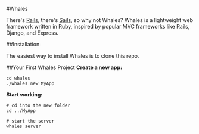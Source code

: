 #Whales

There's [Rails](https://github.com/rails/rails), there's [Sails](https://github.com/balderdashy/sails), so why not Whales? Whales
is a lightweight web framework written in Ruby, inspired by popular MVC frameworks like Rails, Django, and Express.


##Installation

The easiest way to install Whales is to clone this repo.

##Your First Whales Project
**Create a new app:**
```
cd whales
./whales new MyApp
```

**Start working:**
```
# cd into the new folder
cd ../MyApp

# start the server
whales server
```

